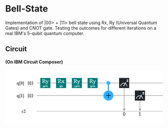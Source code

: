 # Bell-State
Implementation of |00> + |11> bell state using Rx, Ry (Universal Quantum Gates) and CNOT gate. Testing the outcomes for different iterations on a real IBM's 5-qubit quantum computer.
<h2>Circuit</h2>
<h4>(On IBM Circuit Composer)</h4>
<img src="circuit.png">

